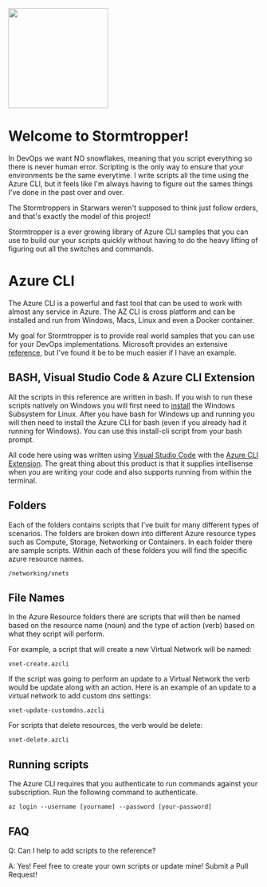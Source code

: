 <img src="https://octodex.github.com/images/stormtroopocat.jpg" width="200" height="200" />

# Welcome to Stormtropper!

In DevOps we want NO snowflakes, meaning that you script everything so there is never human error. Scripting is the only way to ensure that your environments be the same everytime. I write scripts all the time using the Azure CLI, but it feels like I'm always having to figure out the sames things I've done in the past over and over.

The Stormtroppers in Starwars weren't supposed to think just follow orders, and that's exactly the model of this project!

Stormtropper is a ever growing library of Azure CLI samples that you can use to build our your scripts quickly without having to do the heavy lifting of figuring out all the switches and commands.

# Azure CLI

The Azure CLI is a powerful and fast tool that can be used to work with almost any service in Azure. The AZ CLI is cross platform and can be installed and run from Windows, Macs, Linux and even a Docker container.

My goal for Stormtropper is to provide real world samples that you can use for your DevOps implementations. Microsoft provides an extensive [reference](https://docs.microsoft.com/en-us/cli/azure/reference-index?view=azure-cli-latest), but I&#39;ve found it be to be much easier if I have an example.

## BASH, Visual Studio Code &amp; Azure CLI Extension

All the scripts in this reference are written in bash.  If you wish to run these scripts natively on Windows you will first need to [install](https://docs.microsoft.com/en-us/windows/wsl/install-win10) the Windows Subsystem for Linux.  After you have bash for Windows up and running you will then need to install the Azure CLI for bash (even if you already had it running for Windows).  You can use this install-cli script from your bash prompt.

All code here using was written using [Visual Studio Code](https://code.visualstudio.com/) with the [Azure CLI Extension](https://marketplace.visualstudio.com/items?itemName=ms-vscode.azurecli). The great thing about this product is that it supplies intellisense when you are writing your code and also supports running from within the terminal.

## Folders

Each of the folders contains scripts that I&#39;ve built for many different types of scenarios.  The folders are broken down into different Azure resource types such as Compute, Storage, Networking or Containers.  In each folder there are sample scripts.  Within each of these folders you will find the specific azure resource names.
```
/networking/vnets
```
## File Names

In the Azure Resource folders there are scripts that will then be named based on the resource name (noun) and the type of action (verb) based on what they script will perform.

For example, a script that will create a new Virtual Network will be named:
```
vnet-create.azcli
```
If the script was going to perform an update to a Virtual Network the verb would be update along with an action.  Here is an example of an update to a virtual network to add custom dns settings:
```
vnet-update-customdns.azcli
```
For scripts that delete resources, the verb would be delete:
```
vnet-delete.azcli
```
## Running scripts

The Azure CLI requires that you authenticate to run commands against your subscription.  Run the following command to authenticate.
```
az login --username [yourname] --password [your-password]
```
## FAQ

Q: Can I help to add scripts to the reference?

A: Yes!  Feel free to create your own scripts or update mine!  Submit a Pull Request!

